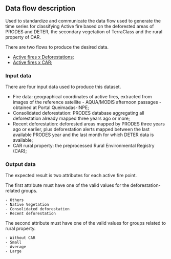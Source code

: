 ## Data flow description

Used to standardize and communicate the data flow used to generate the time series for classifying Active fire based on the deforested areas of PRODES and DETER, the secondary vegetation of TerraClass and the rural property of CAR.

There are two flows to produce the desired data.

 - [Active fires x Deforestations](./fire-classification-flow-first-flow.png);
 - [Active fires x CAR](./fire-classification-flow-second-flow.png);

### Input data

There are four input data used to produce this dataset.

 - Fire data: geographical coordinates of active fires, extracted from images of the reference satellite - AQUA/MODIS afternoon passages - obtained at Portal Queimadas-INPE;
 - Consolidated deforestation: PRODES database aggregating all deforestation already mapped three years ago or more;
 - Recent deforestation: deforested areas mapped by PRODES three years ago or earlier, plus deforestation alerts mapped between the last available PRODES year and the last month for which DETER data is available;
 - CAR rural property: the preprocessed Rural Environmental Registry (CAR);


### Output data

The expected result is two attributes for each active fire point.

The first attribute must have one of the valid values ​​for the deforestation-related groups.
```
- Others
- Native Vegetation
- Consolidated deforestation
- Recent deforestation
```

The second attribute must have one of the valid values ​​for groups related to rural property.
```
- Without CAR
- Small
- Average
- Large
```
